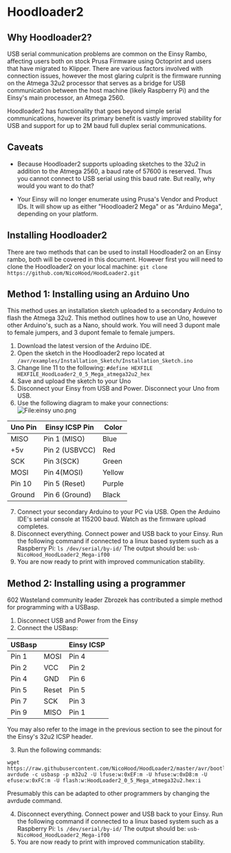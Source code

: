 Hoodloader2
================
Why Hoodloader2?
----------------
USB serial communication problems are common on the Einsy Rambo, affecting users both on stock Prusa Firmware using Octoprint and users that have migrated to Klipper. There are various factors involved with connection issues, however the most glaring culprit is the firmware running on the Atmega 32u2 processor that serves as a bridge for USB communication between the host machine (likely Raspberry Pi) and the Einsy's main processor, an Atmega 2560.

Hoodloader2 has functionality that goes beyond simple serial communications, however its primary benefit is vastly improved stability for USB and support for up to 2M baud full duplex serial communications.

Caveats
-------
* Because Hoodloader2 supports uploading sketches to the 32u2 in addition to the Atmega 2560, a baud rate of 57600 is reserved.  Thus you cannot connect to USB serial using this baud rate.  But really, why would you want to do that?

* Your Einsy will no longer enumerate using Prusa's Vendor and Product IDs.  It will show up as either "Hoodloader2 Mega" or as "Arduino Mega", depending on your platform.

Installing Hoodloader2
-----------------------
There are two methods that can be used to install Hoodloader2 on an Einsy rambo, both will be covered in this document.  However first you will need to clone the Hoodloader2 on your local machine:
```git clone https://github.com/NicoHood/HoodLoader2.git```

Method 1: Installing using an Arduino Uno
------------------------------
This method uses an installation sketch uploaded to a secondary Arduino to flash the Atmega 32u2.  This method outlines how to use an Uno, however other Arduino's, such as a Nano, should work.  You will need 3 dupont male to female jumpers, and 3 dupont female to female jumpers.

1) Download the latest version of the Arduino IDE.
2) Open the sketch in the Hoodloader2 repo located at `/avr/examples/Installation_Sketch/Installation_Sketch.ino`
3) Change line 11 to the following:
`#define HEXFILE HEXFILE_HoodLoader2_0_5_Mega_atmega32u2_hex`
4) Save and upload the sketch to your Uno
5) Disconnect your Einsy from USB and Power.  Disconnect your Uno from USB.
6) Use the following diagram to make your connections:
![<File:einsy> uno.png](images/einsy_uno.png "File:einsy_uno.png")

| Uno Pin | Einsy ICSP Pin | Color |
|---------|-----------|-------|
| MISO | Pin 1 (MISO) | Blue |
| +5v | Pin 2 (USBVCC) | Red |
| SCK | Pin 3(SCK) | Green |
| MOSI | Pin 4(MOSI) | Yellow |
| Pin 10  | Pin 5 (Reset)| Purple |
| Ground | Pin 6 (Ground) | Black |

7) Connect your secondary Arduino to your PC via USB.  Open the Arduino IDE's serial console at 115200 baud.  Watch as the firmware upload completes.
8) Disconnect everything.  Connect power and USB back to your Einsy.  Run the following command if connected to a linux based system such as a Raspberry Pi:
`ls /dev/serial/by-id/`
The output should be:
`usb-NicoHood_HoodLoader2_Mega-if00`
9) You are now ready to print with improved communication stability.

Method 2: Installing using a programmer
----------------------------------------
602 Wasteland community leader Zbrozek has contributed a simple method for programming with a USBasp.

1) Disconnect USB and Power from the Einsy
2) Connect the USBasp:

| USBasp | | Einsy ICSP|
|--------|-|-----------|
| Pin 1 | MOSI | Pin 4 |
| Pin 2 | VCC | Pin 2 |
| Pin 4 | GND | Pin 6 |
| Pin 5 | Reset  | Pin 5 |
| Pin 7 | SCK | Pin 3 |
| Pin 9 | MISO | Pin 1|

You may also refer to the image in the previous section to see the pinout for the Einsy's 32u2 ICSP header.

3) Run the following commands:

```shell
wget https://raw.githubusercontent.com/NicoHood/HoodLoader2/master/avr/bootloaders/HexFiles/HoodLoader2_0_5_Mega_atmega32u2.hex
avrdude -c usbasp -p m32u2 -U lfuse:w:0xEF:m -U hfuse:w:0xD8:m -U efuse:w:0xFC:m -U flash:w:HoodLoader2_0_5_Mega_atmega32u2.hex:i
```
Presumably this can be adapted to other programmers by changing the avrdude command.

4) Disconnect everything.  Connect power and USB back to your Einsy.  Run the following command if connected to a linux based system such as a Raspberry Pi:
`ls /dev/serial/by-id/`
The output should be:
`usb-NicoHood_HoodLoader2_Mega-if00`
5) You are now ready to print with improved communication stability.

